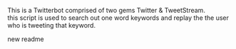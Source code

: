 This is a Twitterbot comprised of two gems Twitter & TweetStream.  
this script is used to search out one word keywords and replay the the user who is tweeting that keyword. 

new readme 
